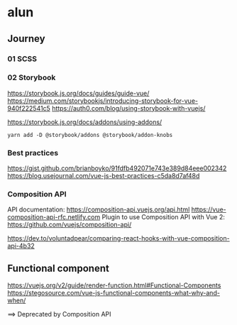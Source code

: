 # alun


## Journey

### 01 SCSS

### 02 Storybook

https://storybook.js.org/docs/guides/guide-vue/
https://medium.com/storybookjs/introducing-storybook-for-vue-940f222541c5
https://auth0.com/blog/using-storybook-with-vuejs/

https://storybook.js.org/docs/addons/using-addons/
```
yarn add -D @storybook/addons @storybook/addon-knobs
```

### Best practices

https://gist.github.com/brianboyko/91fdfb492071e743e389d84eee002342
https://blog.usejournal.com/vue-js-best-practices-c5da8d7af48d

### Composition API

API documentation: https://composition-api.vuejs.org/api.html
https://vue-composition-api-rfc.netlify.com
Plugin to use Composition API with Vue 2: https://github.com/vuejs/composition-api/

https://dev.to/voluntadpear/comparing-react-hooks-with-vue-composition-api-4b32

## Functional component

https://vuejs.org/v2/guide/render-function.html#Functional-Components
https://stegosource.com/vue-js-functional-components-what-why-and-when/

 ==> Deprecated by Composition API